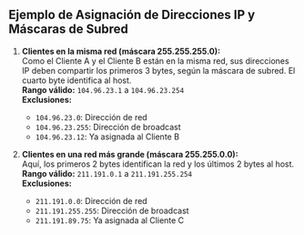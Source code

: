 ## Ejemplo de Asignación de Direcciones IP y Máscaras de Subred

1. **Clientes en la misma red (máscara 255.255.255.0):**  
	Como el Cliente A y el Cliente B están en la misma red, sus direcciones IP deben compartir los primeros 3 bytes, según la máscara de subred. El cuarto byte identifica al host.  
	**Rango válido:** `104.96.23.1` a `104.96.23.254`  
	**Exclusiones:**  
	- `104.96.23.0`: Dirección de red  
	- `104.96.23.255`: Dirección de broadcast  
	- `104.96.23.12`: Ya asignada al Cliente B

2. **Clientes en una red más grande (máscara 255.255.0.0):**  
	Aquí, los primeros 2 bytes identifican la red y los últimos 2 bytes al host.  
	**Rango válido:** `211.191.0.1` a `211.191.255.254`  
	**Exclusiones:**  
	- `211.191.0.0`: Dirección de red  
	- `211.191.255.255`: Dirección de broadcast  
	- `211.191.89.75`: Ya asignada al Cliente C